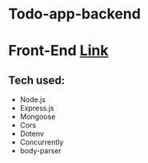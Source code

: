 # Todo-app-backend
# Front-End [Link](https://github.com/sanixstudio/todo-app-front-end.git)
## Tech used:
  - Node.js
  - Express.js
  - Mongoose
  - Cors
  - Dotenv
  - Concurrently
  - body-parser
